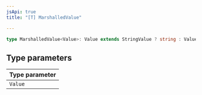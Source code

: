 ```yaml
---
jsApi: true
title: "[T] MarshalledValue"

---
```

```ts
type MarshalledValue<Value>: Value extends StringValue ? string : Value extends NumericValue ? number | Numeric : Value extends BooleanValue ? boolean : Value extends ObjectValue ? Record<string, unknown> : Value extends ArrayValue ? unknown[] : Value extends EnumValue ? EnumMember : Value extends NullValue ? null : Value extends ScalarValue ? Value : Value;
```

## Type parameters

| Type parameter |
| :------ |
| `Value` |

